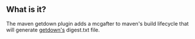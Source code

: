 What is it?
-----------

The maven getdown plugin adds a mcgafter to maven's build lifecycle that will 
generate [getdown's][1] digest.txt file.

  [1]: http://code.google.com/p/getdown/
